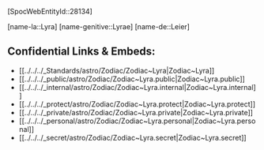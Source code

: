 ﻿---
confidential: public
isDeleted: false
isReadOnly: false
tags:
- astro/Zodiac
type: Zodiac
---

[SpocWebEntityId::28134]



[name-la::Lyra]
[name-genitive::Lyrae]
[name-de::Leier]


## Confidential Links & Embeds: 
- [[../../../_Standards/astro/Zodiac/Zodiac~Lyra|Zodiac~Lyra]] 
- [[../../../_public/astro/Zodiac/Zodiac~Lyra.public|Zodiac~Lyra.public]] 
- [[../../../_internal/astro/Zodiac/Zodiac~Lyra.internal|Zodiac~Lyra.internal]] 
- [[../../../_protect/astro/Zodiac/Zodiac~Lyra.protect|Zodiac~Lyra.protect]] 
- [[../../../_private/astro/Zodiac/Zodiac~Lyra.private|Zodiac~Lyra.private]] 
- [[../../../_personal/astro/Zodiac/Zodiac~Lyra.personal|Zodiac~Lyra.personal]] 
- [[../../../_secret/astro/Zodiac/Zodiac~Lyra.secret|Zodiac~Lyra.secret]] 
